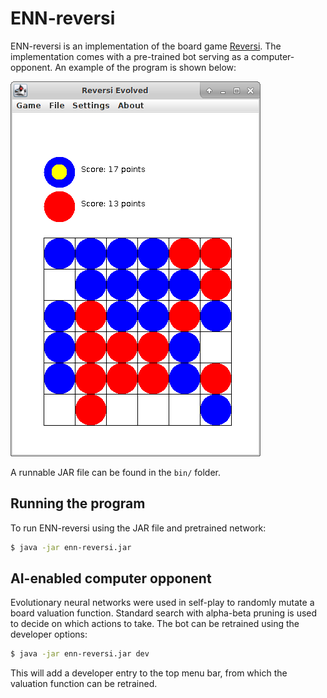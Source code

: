 ENN-reversi
===========

ENN-reversi is an implementation of the board game [Reversi](https://en.wikipedia.org/wiki/Reversi).
The implementation comes with a pre-trained bot serving as a computer-opponent.
An example of the program is shown below:

![alt text](doc/example-window.png "Example program window")

A runnable JAR file can be found in the `bin/` folder.


Running the program
-------------------

To run ENN-reversi using the JAR file and pretrained network:
```bash
$ java -jar enn-reversi.jar
```


AI-enabled computer opponent
----------------------------

Evolutionary neural networks were used in self-play to randomly mutate a board valuation function.
Standard search with alpha-beta pruning is used to decide on which actions to take.
The bot can be retrained using the developer options:

```bash
$ java -jar enn-reversi.jar dev
```

This will add a developer entry to the top menu bar, from which the valuation function can be retrained.
